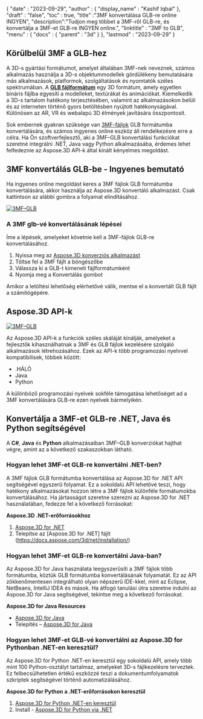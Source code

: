 {
  "date" : "2023-09-29",
  "author" : {
    "display_name" : "Kashif Iqbal"
},
  "draft" : "false",
  "toc" : true,
  "title" :"3MF konvertálása GLB-re online INGYEN",
  "description":"Tudjon meg többet a 3MF-ről GLB-re, és konvertálja a 3MF-et GLB-re INGYEN online.",
  "linktitle" : "3MF to GLB",
  "menu" : {
    "docs" : {
      "parent" : "3d"
}
},
  "lastmod" : "2023-09-29"
}

## Körülbelül 3MF a GLB-hez

A 3D-s gyártási formátumot, amelyet általában 3MF-nek neveznek, számos alkalmazás használja a 3D-s objektummodellek gördülékeny bemutatására más alkalmazások, platformok, szolgáltatások és nyomtatók széles spektrumában. A **[GLB fájlformátum](/hu/3d/glb/)** egy 3D formátum, amely egyetlen bináris fájlba egyesíti a modelleket, textúrákat és animációkat. Kiemelkedik a 3D-s tartalom hatékony terjesztésében, valamint az alkalmazásokon belüli és az interneten történő gyors betöltésben nyújtott hatékonyságával. Különösen az AR, VR és webalapú 3D élmények javítására összpontosít.

Sok embernek gyakran szüksége van [3MF-fájlok](/hu/3d/3mf/) GLB formátumba konvertálására, és számos ingyenes online eszköz áll rendelkezésre erre a célra. Ha Ön szoftverfejlesztő, aki a 3MF–GLB konvertálási funkciókat szeretné integrálni .NET, Java vagy Python alkalmazásába, érdemes lehet felfedeznie az Aspose.3D API-k által kínált kényelmes megoldást.

## 3MF konvertálás GLB-be - Ingyenes bemutató

Ha ingyenes online megoldást keres a 3MF fájlok GLB formátumba konvertálására, akkor használja az Aspose.3D konvertáló alkalmazást. Csak kattintson az alábbi gombra a folyamat elindításához.

[![3MF–GLB](../3mf-to-glb.png)](https://products.aspose.app/3d/conversion/)

### A 3MF glb-vé konvertálásának lépései

Íme a lépések, amelyeket követnie kell a 3MF-fájlok GLB-re konvertálásához.

1. Nyissa meg az [Aspose.3D konverziós alkalmazást](https://products.aspose.app/3d/conversion/)
1. Töltse fel a 3MF fájlt a böngészőbe
1. Válassza ki a GLB-t kimeneti fájlformátumként
1. Nyomja meg a Konvertálás gombot

Amikor a letöltési lehetőség elérhetővé válik, mentse el a konvertált GLB fájlt a számítógépére.

## Aspose.3D API-k

[![3MF–GLB](../try-aspose-3d.png)](https://products.aspose.com/3d/)

Az Aspose.3D API-k a funkciók széles skáláját kínálják, amelyeket a fejlesztők kihasználhatnak a 3MF és GLB fájlok kezelésére szolgáló alkalmazások létrehozásához. Ezek az API-k több programozási nyelvvel kompatibilisek, többek között:

* .HÁLÓ
* Java
* Python

A különböző programozási nyelvek sokféle támogatása lehetőséget ad a 3MF konvertálására GLB-re ezen nyelvek bármelyikén.

## Konvertálja a 3MF-et GLB-re .NET, Java és Python segítségével

A **C#**, **Java** és **Python** alkalmazásaiban 3MF–GLB konverziókat hajthat végre, amint az a következő szakaszokban látható.

### Hogyan lehet 3MF-et GLB-re konvertálni .NET-ben?

A 3MF fájlok GLB formátumba konvertálása az Aspose.3D for .NET API segítségével egyszerű folyamat. Ez a sokoldalú API lehetővé teszi, hogy hatékony alkalmazásokat hozzon létre a 3MF fájlok különféle formátumokba konvertálásához. Ha jártasságot szeretne szerezni az Aspose.3D for .NET használatában, fedezze fel a következő forrásokat:

**Aspose.3D .NET-erőforrásokhoz**

1. [Aspose.3D for .NET](https://products.aspose.com/3d/net/)
1. Telepítse az [Aspose.3D for .NET] fájlt (https://docs.aspose.com/3d/net/installation/)

### Hogyan lehet 3MF-et GLB-re konvertálni Java-ban?

Az Aspose.3D for Java használata leegyszerűsíti a 3MF fájlok több formátumba, köztük GLB formátumba konvertálásának folyamatát. Ez az API zökkenőmentesen integrálható olyan népszerű IDE-kkel, mint az Eclipse, NetBeans, IntelliJ IDEA és mások. Ha átfogó tanulási útra szeretne indulni az Aspose.3D for Java segítségével, tekintse meg a következő forrásokat.

**Aspose.3D for Java Resources**

* [Aspose.3D for Java](https://products.aspose.com/3d/java/)
* Telepítés – [Aspose.3D for Java](https://docs.aspose.com/3d/java/installation/)

### Hogyan lehet 3MF-et GLB-vé konvertálni az Aspose.3D for Pythonban .NET-en keresztül?

Az Aspose.3D for Python .NET-en keresztül egy sokoldalú API, amely több mint 100 Python-osztályt tartalmaz, amelyeket 3D-s fájlkezelésre terveztek. Ez felbecsülhetetlen értékű eszközzé teszi a dokumentumfolyamatok szkriptek segítségével történő automatizálásához.

**Aspose.3D for Python a .NET-erőforrásokon keresztül**

1. [Aspose.3D for Python .NET-en keresztül](https://products.aspose.com/3d/python-net/)
1. Install - [Aspose.3D for Python via .NET](https://releases.aspose.com/3d/python-net/)

